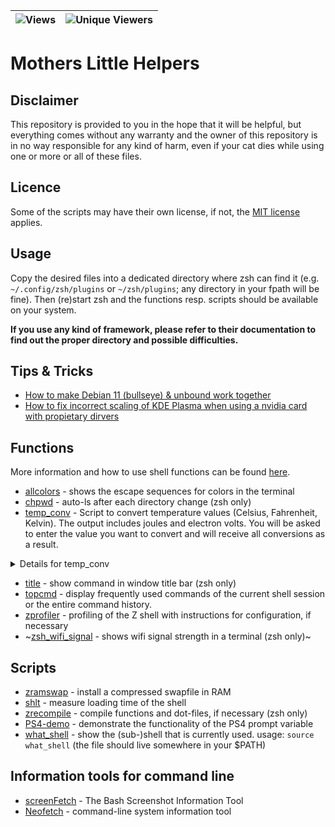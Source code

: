 | ![Views](https://img.shields.io/endpoint?color=green&label=Views&logoColor=red&style=plastic&url=https%3A%2F%2Fhits.dwyl.com%2FTomfromBerlin%2Fmothers-little-helpers) | ![Unique Viewers](https://img.shields.io/endpoint?color=green&label=Unique%20Viewers&logoColor=pink&style=plastic&url=https%3A%2F%2Fhits.dwyl.com%2FTomfromBerlin%2Fmothers-little-helpers%3Fshow%3Dunique) |
|-|-|

# Mothers Little Helpers

## Disclaimer

This repository is provided to you in the hope that it will be helpful, but everything comes without any warranty and the owner of this repository is in no way responsible for any kind of harm, even if your cat dies while using one or more or all of these files.

## Licence

Some of the scripts may have their own license, if not, the [MIT license](https://opensource.org/license/mit/) applies.

## Usage

Copy the desired files into a dedicated directory where zsh can find it (e.g. `~/.config/zsh/plugins` or `~/zsh/plugins`; any directory in your fpath will be fine). Then (re)start zsh and the functions resp. scripts should be available on your system.

**If you use any kind of framework, please refer to their documentation to find out the proper directory and possible difficulties.**

## Tips & Tricks

- [How to make Debian 11 (bullseye) & unbound work together](/../../../../TomfromBerlin/Debian-Pihole-Unbound)
- [How to fix incorrect scaling of KDE Plasma when using a nvidia card with propietary dirvers](helpers/kde-nvidia)

## Functions

More information and how to use shell functions can be found [here](https://zsh.sourceforge.io/Doc/Release/Functions.html).

- [allcolors](helpers/scripts/functions/allcolors) - shows the escape sequences for colors in the terminal
- [chpwd](helpers/scripts/functions/chpwd) - auto-ls after each directory change (zsh only)
- [temp_conv](helpers/scripts/functions/temp_conv) - Script to convert temperature values (Celsius, Fahrenheit, Kelvin). The output includes joules and electron volts. You will be asked to enter the value you want to convert and will receive all conversions as a result.

<details><summary>Details for temp_conv</summary>
  You will be prompted for nessecary input and the output is colored. If you want to have background information type `absolute_zero` at the command line and press enter (you must not run the script for this function).
  For conversion type `temp_conv` at the command line, press Enter and use one of the following options (case insensitive):

| Command | Option | Purpose |
|:---------:|:---------:|:---------:|
| `temp_conv` | `CF` | for Celsius -> Fahrenheit -> Kelvin -> Joule -> Electron Volt conversion |
| `temp_conv` | `FC` | for Fahrenheit -> Celsius -> Kelvin -> Joule -> Electron Volt conversion |
| `temp_conv` | `KC` | for Kelvin -> Celsius -> Fahrenheit -> Joule -> Electron Volt conversion |
| `absolute_zero` |  | further information about the Third Law of Thermodynamics and more... |

 For example, if you have a temperature in Fahrenheit and want to convert it to Kelvin, you need to run the script and enter "fc" when prompted and press `Enter`. The following prompt looks like this:

`Please enter a value for Fahrenheit:`

Enter a value (e.g. `100`) and receive the output presenting the results. It looks like this:

`The conversion formula is (100°F − 32) × 5/9 and gives 37.7778°C, which is 310.928 Kelvin, 4.29283e-21 Joules and 3.60816e+06 eV.`

</details>

- [title](helpers/scripts/funtions/title) - show command in window title bar (zsh only)
- [topcmd](helpers/scripts/functions/topcmd) - display frequently used commands of the current shell session or the entire command history.
- [zprofiler](helpers/scripts/zprofiler) - profiling of the Z shell with instructions for configuration, if necessary
- ~[zsh_wifi_signal](helpers/scripts/functions/zsh_wifi_signal) - shows wifi signal strength in a terminal (zsh only)~

## Scripts

- [zramswap](helpers/scripts/zramswap) - install a compressed swapfile in RAM
- [shlt](helpers/scripts/shlt) - measure loading time of the shell
- [zrecompile](helpers/scripts/misc/zrecompile) - compile functions and dot-files, if necessary (zsh only)
- [PS4-demo](helpers/scripts/misc/PS4_demo.sh) - demonstrate the functionality of the PS4 prompt variable
- [what_shell](helpers/scripts/misc/what_shell) - show the (sub-)shell that is currently used. usage: `source what_shell` (the file should live somewhere in your $PATH)

## Information tools for command line

- [screenFetch](https://github.com/KittyKatt/screenFetch) - The Bash Screenshot Information Tool
- [Neofetch](https://github.com/dylanaraps/neofetch) - command-line system information tool
